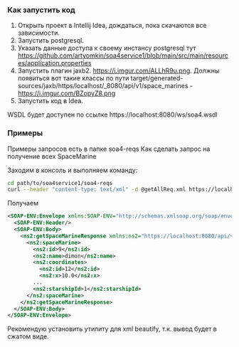 ### Как запустить код
1. Открыть проект в Intellij Idea, дождаться, пока скачаются все зависимости.
2. Запустить postgresql.
3. Указать данные доступа к своему инстансу postgresql тут https://github.com/artyomkin/soa4service1/blob/main/src/main/resources/application.properties
4. Запустить плагин jaxb2. https://i.imgur.com/ALLhR9u.png. Должны появиться вот такие классы по пути target/generated-sources/jaxb/https/localhost/_8080/api/v1/space_marines - https://i.imgur.com/BZopyZ8.png
5. Запустить код в Idea.

WSDL будет доступен по ссылке https://localhost:8080/ws/soa4.wsdl

### Примеры
Примеры запросов есть в папке soa4-reqs
Как сделать запрос на получение всех SpaceMarine

Заходим в консоль и выполняем команду:
```bash
cd path/to/soa4service1/soa4-reqs
curl --header "content-type: text/xml" -d @getAllReq.xml https://localhost:8080/ws --insecure
```

Получаем
```xml
<SOAP-ENV:Envelope xmlns:SOAP-ENV="http://schemas.xmlsoap.org/soap/envelope/">
  <SOAP-ENV:Header/>
  <SOAP-ENV:Body>
    <ns2:getSpaceMarineResponse xmlns:ns2="https://localhost:8080/api/v1/space-marines">
      <ns2:spaceMarine>
        <ns2:id>9</ns2:id>
        <ns2:name>dimon</ns2:name>
        <ns2:coordinates>
          <ns2:id>12</ns2:id>
          <ns2:x>10.0</ns2:x>
        ...
        <ns2:starshipId>1</ns2:starshipId>
      </ns2:spaceMarine>
    </ns2:getSpaceMarineResponse>
  </SOAP-ENV:Body>
</SOAP-ENV:Envelope>
```

Рекомендую установить утилиту для xml beautify, т.к. вывод будет в сжатом виде.
